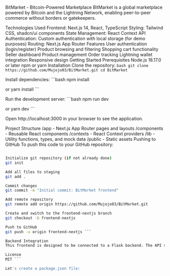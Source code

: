 BitMarket - Bitcoin-Powered Marketplace
BitMarket is a global marketplace powered by Bitcoin and the Lightning Network, enabling peer-to-peer commerce without borders or gatekeepers.

Technologies Used
Frontend: Next.js 14, React, TypeScript
Styling: Tailwind CSS, shadcn/ui components
State Management: React Context API
Authentication: Custom authentication with local storage (for demo purposes)
Routing: Next.js App Router
Features
User authentication (login/register)
Product browsing and filtering
Shopping cart functionality
Seller dashboard
Product management
Order tracking
Lightning wallet integration
Responsive design
Getting Started
Prerequisites
Node.js 18.17.0 or later
npm or yarn
Installation
Clone the repository: ```bash git clone https://github.com/Mujojo03/BitMarket.git cd BitMarket ```

Install dependencies: ```bash npm install

or
yarn install ```

Run the development server: ```bash npm run dev

or
yarn dev ```

Open http://localhost:3000 in your browser to see the application.

Project Structure
/app - Next.js App Router pages and layouts
/components - Reusable React components
/contexts - React Context providers
/lib - Utility functions, types, and mock data
/public - Static assets
Pushing to GitHub
To push this code to your GitHub repository:

```bash

Initialize git repository (if not already done)
git init

Add all files to staging
git add .

Commit changes
git commit -m "Initial commit: BitMarket frontend"

Add remote repository
git remote add origin https://github.com/Mujojo03/BitMarket.git

Create and switch to the frontend-nextjs branch
git checkout -b frontend-nextjs

Push to GitHub
git push -u origin frontend-nextjs ```

Backend Integration
This frontend is designed to be connected to a Flask backend. The API service functions in /lib/api-service.ts are structured to make this transition easy.

License
MIT ```

Let's create a package.json file:
